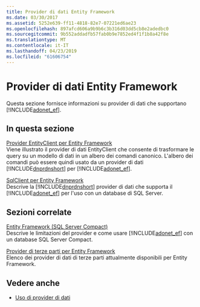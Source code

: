 ```yaml
---
title: Provider di dati Entity Framework
ms.date: 03/30/2017
ms.assetid: 5252e639-ff11-4818-82e7-07221ed6ae23
ms.openlocfilehash: 897afcd606a9b9b6c3b316d03dd5cb8e2adedbc0
ms.sourcegitcommit: 9b552addadfb57fab0b9e7852ed4f1f1b8a42f8e
ms.translationtype: MT
ms.contentlocale: it-IT
ms.lasthandoff: 04/23/2019
ms.locfileid: "61606754"
---
```

# <a name="entity-framework-data-providers"></a>Provider di dati Entity Framework
Questa sezione fornisce informazioni su provider di dati che supportano [!INCLUDE[adonet_ef](../../../../../includes/adonet-ef-md.md)].  
  
## <a name="in-this-section"></a>In questa sezione  
 [Provider EntityClient per Entity Framework](../../../../../docs/framework/data/adonet/ef/entityclient-provider-for-the-entity-framework.md)  
 Viene illustrato il provider di dati EntityClient che consente di trasformare le query su un modello di dati in un albero dei comandi canonico. L'albero dei comandi può essere quindi usato da un provider di dati [!INCLUDE[dnprdnshort](../../../../../includes/dnprdnshort-md.md)] per [!INCLUDE[adonet_ef](../../../../../includes/adonet-ef-md.md)].  
  
 [SqlClient per Entity Framework](../../../../../docs/framework/data/adonet/ef/sqlclient-for-the-entity-framework.md)  
 Descrive la [!INCLUDE[dnprdnshort](../../../../../includes/dnprdnshort-md.md)] provider di dati che supporta il [!INCLUDE[adonet_ef](../../../../../includes/adonet-ef-md.md)] per l'uso con un database di SQL Server.  
  
## <a name="related-sections"></a>Sezioni correlate  
 [Entity Framework (SQL Server Compact)](https://go.microsoft.com/fwlink/?LinkId=135638)  
 Descrive le limitazioni del provider e come usare [!INCLUDE[adonet_ef](../../../../../includes/adonet-ef-md.md)] con un database SQL Server Compact.  
  
 [Provider di terze parti per Entity Framework](https://go.microsoft.com/fwlink/?LinkId=143699)  
 Elenco dei provider di dati di terze parti attualmente disponibili per Entity Framework.  
  
## <a name="see-also"></a>Vedere anche

- [Uso di provider di dati](../../../../../docs/framework/data/adonet/ef/working-with-data-providers.md)
